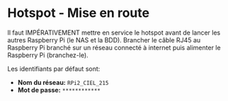 # Hotspot \- Mise en route

Il faut IMPÉRATIVEMENT mettre en service le hotspot avant de lancer les autres Raspberry Pi (le NAS et la BDD). Brancher le câble RJ45 au Raspberry Pi branché sur un réseau connecté à internet puis alimenter le Raspberry Pi (branchez-le).

Les identifiants par défaut sont: 

* **Nom du réseau:** `RPi2_CIEL_215`  
* **Mot de passe:** `************`